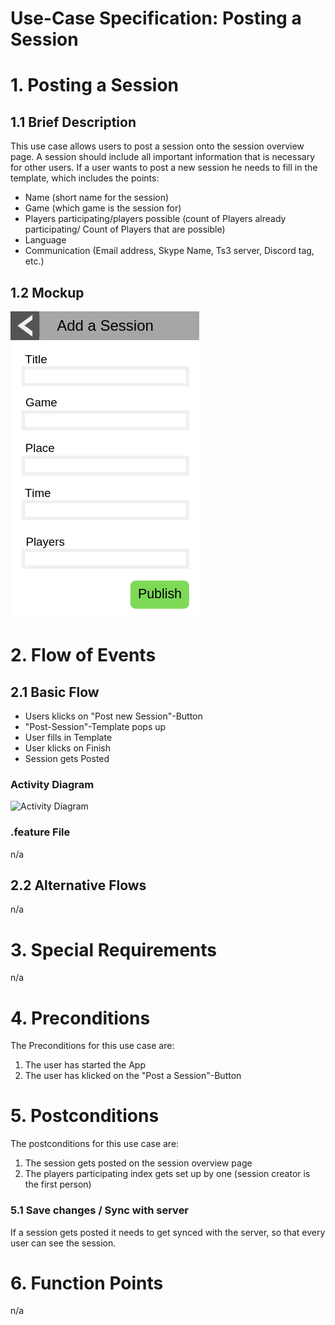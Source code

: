 # Use-Case Specification: Posting a Session

# 1. Posting a Session

## 1.1 Brief Description
This use case allows users to post a session onto the session overview page. A session should include all important information that is necessary for other users. If a user wants to post a new session he needs to fill in the template, which includes the points:
- Name (short name for the session)
- Game (which game is the session for)
- Players participating/players possible (count of Players already participating/ Count of Players that are possible)
- Language 
- Communication (Email address, Skype Name, Ts3 server, Discord tag, etc.)

## 1.2 Mockup 
![Mockup Post a Session](../mockups/post_a_session_mockup.png)

# 2. Flow of Events

## 2.1 Basic Flow
- Users klicks on "Post new Session"-Button
- "Post-Session"-Template pops up
- User fills in Template
- User klicks on Finish
- Session gets Posted

### Activity Diagram
![Activity Diagram](../activity_diagrams/UCD1_Post_Session.png)

### .feature File
n/a


## 2.2 Alternative Flows
n/a

# 3. Special Requirements
n/a

# 4. Preconditions
The Preconditions for this use case are:
1. The user has started the App
2. The user has klicked on the "Post a Session"-Button

# 5. Postconditions
The postconditions for this use case are:
1. The session gets posted on the session overview page
2. The players participating index gets set up by one (session creator is the first person)

### 5.1 Save changes / Sync with server

If a session gets posted it needs to get synced with the server, so that every user can see the session.


# 6. Function Points
n/a
